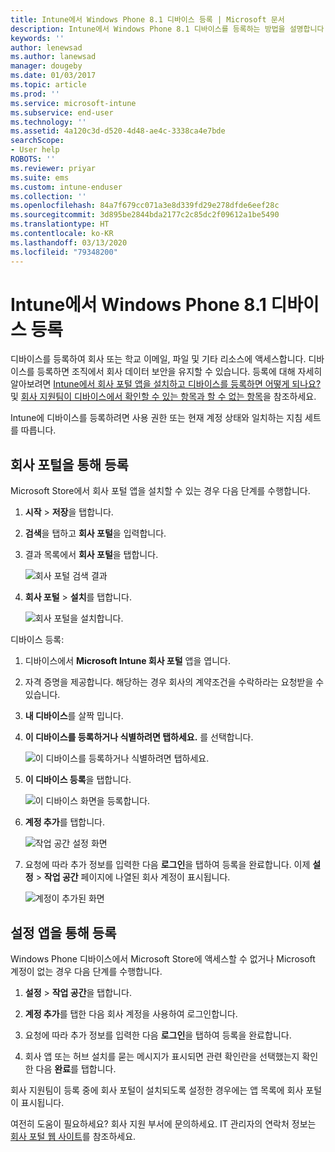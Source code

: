 ```yaml
---
title: Intune에서 Windows Phone 8.1 디바이스 등록 | Microsoft 문서
description: Intune에서 Windows Phone 8.1 디바이스를 등록하는 방법을 설명합니다.
keywords: ''
author: lenewsad
ms.author: lanewsad
manager: dougeby
ms.date: 01/03/2017
ms.topic: article
ms.prod: ''
ms.service: microsoft-intune
ms.subservice: end-user
ms.technology: ''
ms.assetid: 4a120c3d-d520-4d48-ae4c-3338ca4e7bde
searchScope:
- User help
ROBOTS: ''
ms.reviewer: priyar
ms.suite: ems
ms.custom: intune-enduser
ms.collection: ''
ms.openlocfilehash: 84a7f679cc071a3e8d339fd29e278dfde6eef28c
ms.sourcegitcommit: 3d895be2844bda2177c2c85dc2f09612a1be5490
ms.translationtype: HT
ms.contentlocale: ko-KR
ms.lasthandoff: 03/13/2020
ms.locfileid: "79348200"
---
```

# <a name="enroll-your-windows-phone-81-device-in-intune"></a>Intune에서 Windows Phone 8.1 디바이스 등록  

디바이스를 등록하여 회사 또는 학교 이메일, 파일 및 기타 리소스에 액세스합니다. 디바이스를 등록하면 조직에서 회사 데이터 보안을 유지할 수 있습니다. 등록에 대해 자세히 알아보려면 [Intune에서 회사 포털 앱을 설치하고 디바이스를 등록하면 어떻게 되나요?](what-happens-if-you-install-the-company-portal-app-and-enroll-your-device-in-intune-windows.md) 및 [회사 지원팀이 디바이스에서 확인할 수 있는 항목과 할 수 없는 항목](what-info-can-your-company-see-when-you-enroll-your-device-in-intune.md)을 참조하세요.  

Intune에 디바이스를 등록하려면 사용 권한 또는 현재 계정 상태와 일치하는 지침 세트를 따릅니다.

## <a name="enroll-through-company-portal"></a>회사 포털을 통해 등록  
Microsoft Store에서 회사 포털 앱을 설치할 수 있는 경우 다음 단계를 수행합니다. 

1. **시작** > **저장**을 탭합니다.  

2. **검색**을 탭하고 **회사 포털**을 입력합니다.  

3. 결과 목록에서 **회사 포털**을 탭합니다.  


    ![회사 포털 검색 결과](./media/WP81-1-CP-search-store-v2.png)  

4. **회사 포털**  &gt; **설치**를 탭합니다.  


    ![회사 포털을 설치합니다.](./media/WP81-2-CP-install-v2.png)  

디바이스 등록:  

1. 디바이스에서 **Microsoft Intune 회사 포털** 앱을 엽니다.  


2. 자격 증명을 제공합니다. 해당하는 경우 회사의 계약조건을 수락하라는 요청받을 수 있습니다.  

3. **내 디바이스**를 살짝 밉니다.  

4. **이 디바이스를 등록하거나 식별하려면 탭하세요.** 를 선택합니다.  


    ![이 디바이스를 등록하거나 식별하려면 탭하세요.](./media/WP81-enroll-1-swipe-my-devices.png)  

5. **이 디바이스 등록**을 탭합니다.  


    ![이 디바이스 화면을 등록합니다.](./media/WP81-enroll-2-enroll-this-device.png)  

6. **계정 추가**를 탭합니다.  


    ![작업 공간 설정 화면](./media/WP81-enroll-3-workplace-add-acct.png)  

7. 요청에 따라 추가 정보를 입력한 다음 **로그인**을 탭하여 등록을 완료합니다. 이제 **설정** &gt; **작업 공간** 페이지에 나열된 회사 계정이 표시됩니다.  


    ![계정이 추가된 화면](./media/WP81-enroll-4-account-added.png)  

## <a name="enroll-through-settings-app"></a>설정 앱을 통해 등록  
Windows Phone 디바이스에서 Microsoft Store에 액세스할 수 없거나 Microsoft 계정이 없는 경우 다음 단계를 수행합니다.

1. **설정** &gt; **작업 공간**을 탭합니다.  

2. **계정 추가**를 탭한 다음 회사 계정을 사용하여 로그인합니다.  

3. 요청에 따라 추가 정보를 입력한 다음 **로그인**을 탭하여 등록을 완료합니다.  

4. 회사 앱 또는 허브 설치를 묻는 메시지가 표시되면 관련 확인란을 선택했는지 확인한 다음 **완료**를 탭합니다.  

회사 지원팀이 등록 중에 회사 포털이 설치되도록 설정한 경우에는 앱 목록에 회사 포털이 표시됩니다.  

여전히 도움이 필요하세요? 회사 지원 부서에 문의하세요. IT 관리자의 연락처 정보는 [회사 포털 웹 사이트](https://go.microsoft.com/fwlink/?linkid=2010980)를 참조하세요.
